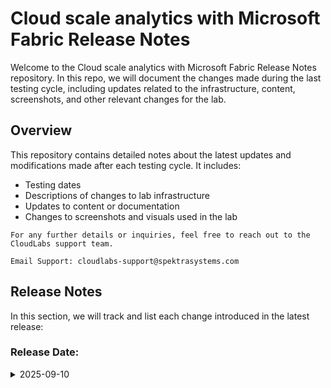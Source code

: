 # Cloud scale analytics with Microsoft Fabric Release Notes

Welcome to the Cloud scale analytics with Microsoft Fabric Release Notes repository. In this repo, we will document the changes made during the last testing cycle, including updates related to the infrastructure, content, screenshots, and other relevant changes for the lab.

## Overview

This repository contains detailed notes about the latest updates and modifications made after each testing cycle. It includes:

- Testing dates
- Descriptions of changes to lab infrastructure
- Updates to content or documentation
- Changes to screenshots and visuals used in the lab

`For any further details or inquiries, feel free to reach out to the CloudLabs support team.`

`Email Support: cloudlabs-support@spektrasystems.com`

## Release Notes

In this section, we will track and list each change introduced in the latest release:

### Release Date:

 <details>
  <summary>2025-09-10</summary>

### Summary of Changes
The lab has been enhanced with updated UI elements and clearer instructions to improve usability, including revised steps for creating the Semantic Model. Screenshots were refreshed to align with the latest UI and provide clearer visuals for better guidance. The complete lab workflow was validated to ensure accuracy of the updated instructions, UI changes, and screenshots.

## Infrastructure Changes

- **Change**: 

## Content Changes

- **Change**: Enhanced the lab exercise with updated UI and improved instructions for a more user-friendly experience, including updated steps for creating the Semantic Model

## Screenshot Updates

- **Change**: Added the latest screenshots reflecting the updated UI in the lab and provided clearer ones for better guidance.

## Testing Notes

- **Testing Date**: 2025-09-10
- **Tested Features**: Workspace, Lakehouse, Data Warehouse, Data Pipeline, Dataflow Gen2, and Notebooks.

### Testing scope

Validated the complete lab workflow, verified updated UI elements and instructional enhancements, and confirmed the accuracy of revised screenshots and instructions.
 
 <details>
 <summary>2025-07-22</summary>

### Summary of Changes
Implemented multiple UI and instructional enhancements to improve clarity, understanding, and overall user experience. Streamlined licensing and policy configurations for better resource optimization. Updated the lab exercises and screenshots to align with the latest UI changes.

## Infrastructure Changes

- **Change**: Streamlined licensing and policy configurations for improved resource optimization.

## Content Changes

- **Change**: Enhanced the lab exercise with updated UI and improved instructions for a more user-friendly experience.

## Screenshot Updates

- **Change**: Updated the screenshot reflecting the latest UI changes in the lab.

## Testing Notes

- **Testing Date**: 2025-07-22
- **Tested Features**: Workspace, Lakehouse, Data Pipeline, Dataflow Gen2, and Notebooks.

### Testing scope

Validated the complete lab workflow, verified updated UI elements and instructional enhancements, confirmed accuracy of revised screenshots, and tested licensing and policy configurations to ensure optimal resource usage without impacting lab functionality.

</details>
